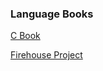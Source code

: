 ### Language Books

[C Book](http://faculty.salina.k-state.edu/tim/CMST302/study_guide/index.html)


[Firehouse Project](http://www.thefirehoseproject.com)
